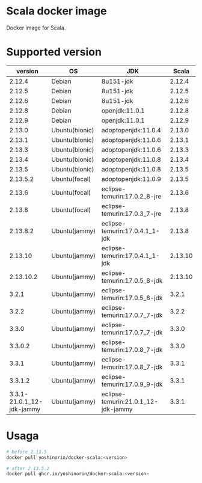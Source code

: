 # Scala docker image

Docker image for Scala.

# Supported version

|version|OS|JDK|Scala|
|---|---|---|---|
|2.12.4|Debian|8u151-jdk|2.12.4|
|2.12.5|Debian|8u151-jdk|2.12.5|
|2.12.6|Debian|8u151-jdk|2.12.6|
|2.12.8|Debian|openjdk:11.0.1|2.12.8|
|2.12.9|Debian|openjdk:11.0.1|2.12.9|
|2.13.0|Ubuntu(bionic)|adoptopenjdk:11.0.4|2.13.0|
|2.13.1|Ubuntu(bionic)|adoptopenjdk:11.0.6|2.13.1|
|2.13.3|Ubuntu(bionic)|adoptopenjdk:11.0.6|2.13.3|
|2.13.4|Ubuntu(bionic)|adoptopenjdk:11.0.8|2.13.4|
|2.13.5|Ubuntu(bionic)|adoptopenjdk:11.0.8|2.13.5|
|2.13.5.2|Ubuntu(focal)|adoptopenjdk:11.0.9|2.13.5|
|2.13.6|Ubuntu(focal)|eclipse-temurin:17.0.2_8-jre|2.13.6|
|2.13.8|Ubuntu(focal)|eclipse-temurin:17.0.3_7-jre|2.13.8|
|2.13.8.2|Ubuntu(jammy)|eclipse-temurin:17.0.4.1_1-jdk|2.13.8|
|2.13.10|Ubuntu(jammy)|eclipse-temurin:17.0.4.1_1-jdk|2.13.10|
|2.13.10.2|Ubuntu(jammy)|eclipse-temurin:17.0.5_8-jdk|2.13.10|
|3.2.1|Ubuntu(jammy)|eclipse-temurin:17.0.5_8-jdk|3.2.1|
|3.2.2|Ubuntu(jammy)|eclipse-temurin:17.0.7_7-jdk|3.2.2|
|3.3.0|Ubuntu(jammy)|eclipse-temurin:17.0.7_7-jdk|3.3.0|
|3.3.0.2|Ubuntu(jammy)|eclipse-temurin:17.0.8_7-jdk|3.3.0|
|3.3.1|Ubuntu(jammy)|eclipse-temurin:17.0.8_7-jdk|3.3.1|
|3.3.1.2|Ubuntu(jammy)|eclipse-temurin:17.0.9_9-jdk|3.3.1|
|3.3.1-21.0.1_12-jdk-jammy|Ubuntu(jammy)|eclipse-temurin:21.0.1_12-jdk-jammy|3.3.1|


# Usaga

```sh
# before 2.13.5
docker pull yoshinorin/docker-scala:<version>

# after 2.13.5.2
docker pull ghcr.io/yoshinorin/docker-scala:<version>
```